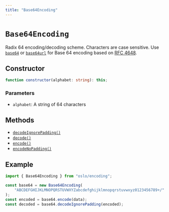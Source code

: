 ```yaml
---
title: "Base64Encoding"
---
```


# `Base64Encoding`

Radix 64 encoding/decoding scheme. Characters are case sensitive. Use [`base64`](/reference/main/base64) or [`base64url`](/reference/main/base64url) for Base 64 encoding based on [RFC 4648](https://rfc-editor.org/rfc/rfc4648.html).

## Constructor

```ts
function constructor(alphabet: string): this;
```

### Parameters

- `alphabet`: A string of 64 characters

## Methods

- [`decodeIgnorePadding()`](/reference/main/Base64Encoding/decode)
- [`decode()`](/reference/main/Base64Encoding/decodeRequirePadding)
- [`encode()`](/reference/main/Base64Encoding/encode)
- [`encodeNoPadding()`](/reference/main/Base64Encoding/encodeNoPadding)

## Example

```ts
import { Base64Encoding } from "oslo/encoding";

const base64 = new Base64Encoding(
	"ABCDEFGHIJKLMNOPQRSTUVWXYZabcdefghijklmnopqrstuvwxyz0123456789+/"
);
const encoded = base64.encode(data);
const decoded = base64.decodeIgnorePadding(encoded);
```
